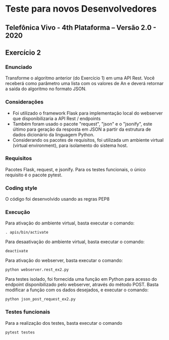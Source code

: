 # Teste para novos Desenvolvedores
## Telefônica Vivo - 4th Plataforma – Versão 2.0 - 2020
## Exercício 2

### Enunciado
Transforme o algoritmo anterior (do Exercício 1) em uma API Rest. Você receberá como parâmetro uma lista com os valores de An e deverá retornar a saída do algoritmo no formato JSON.

### Considerações
* Foi utilizado o framework Flask para implementação local do webserver que disponibilizaria a API Rest / endpoints
* Também foram usado o pacote "request", "json" e o "jsonify", este último para geração da resposta em JSON a partir da estrutura de dados dicionário da linguagem Python.
* Considerando os pacotes de requisitos, foi utilizada um ambiente virtual (virtual environment), para isolamento do sistema host.

### Requisitos
Pacotes Flask, request, e jsonify. Para os testes funcionais, o único requisito é o pacote pytest.

### Coding style
O código foi desenvolvido usando as regras PEP8

### Execução
Para ativação do ambiente virtual, basta executar o comando:
```shell
. apis/bin/activate
```

Para desaativação do ambiente virtual, basta executar o comando:
```shell
deactivate
```
Para ativação do webserver, basta executar o comando:
```shell
python webserver.rest_ex2.py
```

Para testes isolado, foi fornecida uma função em Python para acesso do endpoint disponibilizado pelo webserver, através do método POST. Basta modificar a função com os dados desejados, e executar o comando:

```shell
python json_post_request_ex2.py
```

### Testes funcionais
Para a realização dos testes, basta executar o comando
```shell
pytest testes
```
